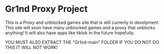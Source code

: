 # Gr1nd Proxy Project
This is a Proxy and unblocked games site that is still currenly in devolpment
This site will soon have many unblocked games and a proxy that unblocks anything!
It will also have apps like tiktok in the future hopefully.

YOU MUST ALSO EXTRACT THE "Gr1nd-main" FOLDER IF YOU DO NOT DO THIS IT WILL NOT WORK!
